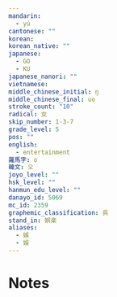 ```yaml
---
mandarin:
  - yú
cantonese: ""
korean:
korean_native: ""
japanese:
  - GO
  - KU
japanese_nanori: ""
vietnamese:
middle_chinese_initial: ŋ
middle_chinese_final: uo
stroke_count: "10"
radical: 女
skip_number: 1-3-7
grade_level: 5
pos: ""
english:
  - entertainment
羅馬字: o
韓文: 오
joyo_level: ""
hsk_level: ""
hanmun_edu_level: ""
danayo_id: 5069
mc_id: 2359
graphemic_classification: 呉
stand_in: 娯楽
aliases:
  - 娛
  - 娱
---
```


# Notes

